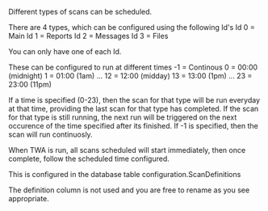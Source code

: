Different types of scans can be scheduled.

There are 4 types, which can be configured using the following Id's
Id 0 = Main
Id 1 = Reports
Id 2 = Messages
Id 3 = Files

You can only have one of each Id.

These can be configured to run at different times
-1 = Continous
0 = 00:00 (midnight)
1 = 01:00 (1am)
...
12 = 12:00 (midday)
13 = 13:00 (1pm)
...
23 = 23:00 (11pm)

If a time is specified (0-23), then the scan for that type will be run everyday at that time, providing the last scan for that type has completed. If the scan for that type is still running, the next run will be triggered on the next occurence of the time specified after its finished.
If -1 is specified, then the scan will run continuosly.

When TWA is run, all scans scheduled will start immediately, then once complete, follow the scheduled time configured.

This is configured in the database table configuration.ScanDefinitions

The definition column is not used and you are free to rename as you see appropriate.
